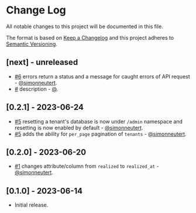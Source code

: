 # Change Log

All notable changes to this project will be documented in this file.

The format is based on [Keep a Changelog](http://keepachangelog.com/)
and this project adheres to [Semantic Versioning](http://semver.org/).

## [next] - unreleased

- [#6](https://github.com/simonneutert/ka-ching-backend/pull/6) errors return a status and a message for caught errors of API request - [@simonneutert](https://github.com/simonneutert).
- [#<PRNUMBER>](https://github.com/simonneutert/ka-ching-backend/pull/<PRNUMBER>) description - [@<username>](https://github.com/<username>).

## [0.2.1] - 2023-06-24

- [#5](https://github.com/simonneutert/ka-ching-backend/pull/5) resetting a tenant's database is now under `/admin` namespace and resetting is now enabled by default - [@simonneutert](https://github.com/simonneutert).
- [#5](https://github.com/simonneutert/ka-ching-backend/pull/5) adds the ability for `per_page` pagination of `tenants` - [@simonneutert](https://github.com/simonneutert).

## [0.2.0] - 2023-06-20

- [#1](https://github.com/simonneutert/ka-ching-backend/pull/1) changes attribute/column from `realized` to `realized_at` - [@simonneutert](https://github.com/simonneutert).

## [0.1.0] - 2023-06-14

- Initial release.
